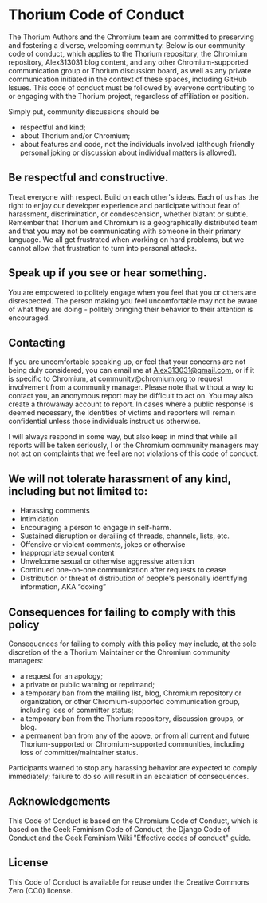 # Thorium Code of Conduct

The Thorium Authors and the Chromium team are committed to preserving and fostering a
diverse, welcoming community. Below is our community code of conduct, which
applies to the Thorium repository, the Chromium repository, Alex313031 blog content, and any other Chromium-supported communication group or Thorium discussion board, as well as any private communication initiated in the context of these
spaces, including GitHub Issues. This code of conduct must be followed by everyone contributing to or engaging with
the Thorium project, regardless of affiliation or position.

Simply put, community discussions should be

 * respectful and kind;
 * about Thorium and/or Chromium;
 * about features and code, not the individuals involved (although friendly personal joking or discussion about individual matters is allowed).

## Be respectful and constructive.

Treat everyone with respect. Build on each other's ideas. Each of us has the
right to enjoy our developer experience and participate without fear of harassment,
discrimination, or condescension, whether blatant or subtle. Remember that
Thorium and Chromium is a geographically distributed team and that you may not be
communicating with someone in their primary language. We all get frustrated
when working on hard problems, but we cannot allow that frustration to turn
into personal attacks.

## Speak up if you see or hear something.

You are empowered to politely engage when you feel that you or others are
disrespected. The person making you feel uncomfortable may not be aware of what
they are doing - politely bringing their behavior to their attention is
encouraged.

## Contacting
If you are uncomfortable speaking up, or feel that your concerns are not being
duly considered, you can email me at Alex313031@gmail.com, or if it is specific to Chromium, at community@chromium.org to request involvement
from a community manager. Please note that without a way to contact you, an anonymous report may be
difficult to act on. You may also create a throwaway account to report. In
cases where a public response is deemed necessary, the identities of victims
and reporters will remain confidential unless those individuals instruct us
otherwise.

I will always respond in some way, but also keep in mind that while all reports will be taken seriously, I or the Chromium community managers may
not act on complaints that we feel are not violations of this code of conduct.

## We will not tolerate harassment of any kind, including but not limited to:

 * Harassing comments
 * Intimidation
 * Encouraging a person to engage in self-harm.
 * Sustained disruption or derailing of threads, channels, lists, etc.
 * Offensive or violent comments, jokes or otherwise
 * Inappropriate sexual content
 * Unwelcome sexual or otherwise aggressive attention
 * Continued one-on-one communication after requests to cease
 * Distribution or threat of distribution of people's personally identifying
   information, AKA “doxing”

## Consequences for failing to comply with this policy

Consequences for failing to comply with this policy may include, at the sole
discretion of the a Thorium Maintainer or the Chromium community managers:

 * a request for an apology;
 * a private or public warning or reprimand;
 * a temporary ban from the mailing list, blog, Chromium repository or
   organization, or other Chromium-supported communication group, including
   loss of committer status;
 * a temporary ban from the Thorium repository, discussion groups, or blog.
 * a permanent ban from any of the above, or from all current and future
   Thorium-supported or Chromium-supported communities, including loss of
   committer/maintainer status.

Participants warned to stop any harassing behavior are expected to comply
immediately; failure to do so will result in an escalation of consequences.

## Acknowledgements

This Code of Conduct is based on the Chromium Code of Conduct, which is based on the Geek Feminism Code of Conduct, the Django
Code of Conduct and the Geek Feminism Wiki "Effective codes of conduct" guide.

## License

This Code of Conduct is available for reuse under the Creative Commons Zero
(CC0) license.
